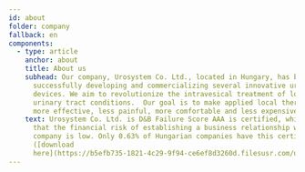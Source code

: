```yaml
---
id: about
folder: company
fallback: en
components:
  - type: article
    anchor: about
    title: About us
    subhead: Our company, Urosystem Co. Ltd., located in Hungary, has been
      successfully developing and commercializing several innovative urological
      devices. We aim to revolutionize the intravesical treatment of lower
      urinary tract conditions.  Our goal is to make applied local therapies
      more effective, less painful, more comfortable and less expensive.
    text: Urosystem Co. Ltd. is D&B Failure Score AAA is certified, which indicates
      that the financial risk of establishing a business relationship with the
      company is low. Only 0.63% of Hungarian companies have this certificate
      ([download
      here](https://b5efb735-1821-4c29-9f94-ce6ef8d3260d.filesusr.com/ugd/899d64_0684d8e56d9e4a01a0f8be7e8308b60d.pdf)).
---
```

